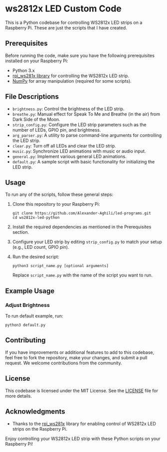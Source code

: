 # ws2812x LED Custom Code

This is a Python codebase for controlling WS2812x LED strips on a Raspberry Pi. 
These are just the scripts that I have created.

## Prerequisites

Before running the code, make sure you have the following prerequisites installed on your Raspberry Pi:

- Python 3.x
- [rpi_ws281x library](https://github.com/jgarff/rpi_ws281x) for controlling the WS2812x LED strip.
- [NumPy](https://numpy.org/) for array manipulation (required for some scripts).

## File Descriptions

- `brightness.py`: Control the brightness of the LED strip.
- `breathe.py`: Manual effect for Speak To Me and Breathe (in the air) from Dark Side of the Moon.
- `strip_config.py`: Configure the LED strip parameters such as the number of LEDs, GPIO pin, and brightness.
- `arg_parser.py`: A utility to parse command-line arguments for controlling the LED strip.
- `clear.py`: Turn off all LEDs and clear the LED strip.
- `music.py`: Synchronize LED animations with music or audio input.
- `general.py`: Implement various general LED animations.
- `default.py`: A sample script with basic functionality for initializing the LED strip.

## Usage

To run any of the scripts, follow these general steps:

1. Clone this repository to your Raspberry Pi:

   ```
   git clone https://github.com/Alexander-Aghili/led-programs.git
   cd ws2812x-led-python
   ```

2. Install the required dependencies as mentioned in the Prerequisites section.

3. Configure your LED strip by editing `strip_config.py` to match your setup (e.g., LED count, GPIO pin).

4. Run the desired script:

   ```
   python3 script_name.py [optional arguments]
   ```

   Replace `script_name.py` with the name of the script you want to run.

## Example Usage

### Adjust Brightness

To run default example, run:

```
python3 default.py
```

## Contributing

If you have improvements or additional features to add to this codebase, feel free to fork the repository, make your changes, and submit a pull request. We welcome contributions from the community.

## License

This codebase is licensed under the MIT License. See the [LICENSE](LICENSE) file for more details.

## Acknowledgments

- Thanks to the [rpi_ws281x](https://github.com/jgarff/rpi_ws281x) library for enabling control of WS2812x LED strips on the Raspberry Pi.

Enjoy controlling your WS2812x LED strip with these Python scripts on your Raspberry Pi!